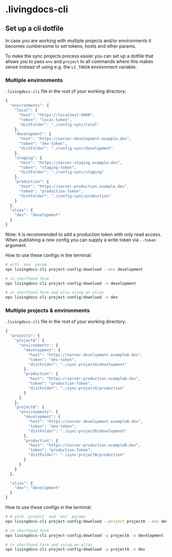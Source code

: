 # .livingdocs-cli

## Set up a cli dotfile

In case you are working with multiple projects and/or environments it becomes cumbersome to set tokens, hosts and other params.

To make the sync projects process easier you can set up a dotfile that allows you to pass `env` and `project` to all commands where this makes sense instead of using e.g. the `LI_TOKEN` environment variable.

### Multiple environments

`.livingdocs-cli` file in the root of your working directory:

```javascript
{
  "environments": {
    "local": {
      "host": "https://localhost:9000",
      "token": "local-token",
      "distFolder": "./config-sync/local"
    },
    "development": {
      "host": "https://server-development.example.dev",
      "token": "dev-token",
      "distFolder": "./config-sync/development"
    },
    "staging": {
      "host": "https://server-staging.example.dev",
      "token": "staging-token",
      "distFolder": "./config-sync/staging"
    },
    "production": {
      "host": "https://server-production.example.dev",
      "token": "production-Token",
      "distFolder": "./config-sync/production"
    }
  },
  "alias": {
    "dev": "development"
  }
}
```

Note: it is recommended to add a production token with only read access. When publishing a new config you can supply a write token via `--token` argument.

How to use these configs in the terminal:

```bash
# with `env` param
npx livingdocs-cli project-config:download --env development

# in shorthand form
npx livingdocs-cli project-config:download -e development

# in shorthand form and also using an alias
npx livingdocs-cli project-config:download -e dev
```

### Multiple projects & environments

`.livingdocs-cli` file in the root of your working directory:

```javascript
{
  "projects": {
    "projectA": {
      "environments": {
        "development": {
          "host": "https://server-development.exampleA.dev",
          "token": "dev-token",
          "distFolder": "./sync-projectA/development"
        },
        "production": {
          "host": "https://server-production.exampleA.dev",
          "token": "production-Token",
          "distFolder": "./sync-projectA/production"
        }
      }
    },
    "projectB": {
      "environments": {
        "development": {
          "host": "https://server-development.exampleB.dev",
          "token": "dev-token",
          "distFolder": "./sync-projectB/development"
        },
        "production": {
          "host": "https://server-production.exampleB.dev",
          "token": "production-Token",
          "distFolder": "./sync-projectB/production"
        }
      }
    }
  },

  "alias": {
    "dev": "development"
  }
}
```

How to use these configs in the terminal:

```bash
# # with `project` and `env` params
npx livingdocs-cli project-config:download --project projectA --env development

# in shorthand form
npx livingdocs-cli project-config:download -p projectA -e development

# in shorthand form and using an alias
npx livingdocs-cli project-config:download -p projectA -e dev
```

